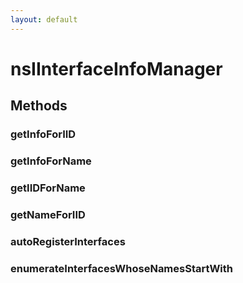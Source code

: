 ```yaml
---
layout: default
---
```


# nsIInterfaceInfoManager #

## Methods ##

### getInfoForIID ###

### getInfoForName ###

### getIIDForName ###

### getNameForIID ###

### autoRegisterInterfaces ###

### enumerateInterfacesWhoseNamesStartWith ###
